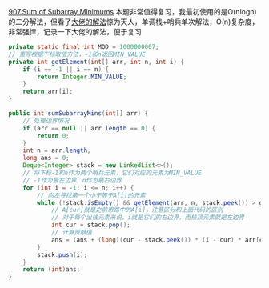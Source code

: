 [907.Sum of Subarray Minimums](https://leetcode-cn.com/problems/sum-of-subarray-minimums/)
本题非常值得复习，我最初使用的是O\(nlogn\)的二分解法，但看了[大佬的解法](https://leetcode-cn.com/problems/sum-of-subarray-minimums/solution/xiao-bai-lang-dong-hua-xiang-jie-bao-zhe-489q/)惊为天人，单调栈+哨兵单次解法，O\(n\)复杂度，非常强悍，记录一下大佬的解法，便于复习
```java
private static final int MOD = 1000000007;
// 重写根据下标取值方法，-1和n返回MIN_VALUE
private int getElement(int[] arr, int n, int i) {
    if (i == -1 || i == n) {
        return Integer.MIN_VALUE;
    }
    return arr[i];
}

public int sumSubarrayMins(int[] arr) {
    // 处理边界情况
    if (arr == null || arr.length == 0) {
        return 0;
    }
    int n = arr.length;
    long ans = 0;
    Deque<Integer> stack = new LinkedList<>();
    // 将下标-1和n作为两个哨兵元素，它们对应的元素为MIN_VALUE
    // -1作为最左边界，n作为最右边界
    for (int i = -1; i <= n; i++) {
        // 向左寻找第一个小于等于A[i]的元素
        while (!stack.isEmpty() && getElement(arr, n, stack.peek()) > getElement(arr, n, i)) {
            // A[cur]就是之前思路中的A[i]，注意区分和上面代码的区别
            // 对于每个出栈元素来说，i就是它们的右边界，而栈顶元素就是左边界
            int cur = stack.pop();
            // 计算贡献值
            ans = (ans + (long)(cur - stack.peek()) * (i - cur) * arr[cur]) % MOD;
        }
        stack.push(i);
    }
    return (int)ans;
}
```
